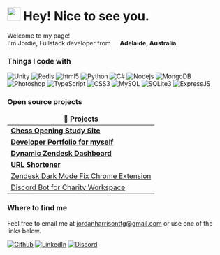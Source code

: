 <h1><img src="https://emojis.slackmojis.com/emojis/images/1531849430/4246/blob-sunglasses.gif?1531849430" width="30"/> Hey! Nice to see you.</h1>


<p>Welcome to my page! </br> I'm Jordie, Fullstack developer from <img src="https://cdn-icons-png.flaticon.com/512/197/197507.png" width="13"/> <b>Adelaide, Australia</b>.
<h3>Things I code with</h3>
<p>
  <img alt="Unity" src="https://img.shields.io/badge/Unity-100000?style=for-the-badge&logo=unity&logoColor=white" />
  <img alt="Redis" src="https://img.shields.io/badge/redis-%23DD0031.svg?&style=for-the-badge&logo=redis&logoColor=white" />
  <img alt="html5" src="https://img.shields.io/badge/HTML5-E34F26?style=for-the-badge&logo=html5&logoColor=white" />
  <img alt="Python" src="https://img.shields.io/badge/Python-FFD43B?style=for-the-badge&logo=python&logoColor=blue" />
  <img alt="C#" src="https://img.shields.io/badge/C%23-239120?style=for-the-badge&logo=csharp&logoColor=white" />
  <img alt="Nodejs" src="https://img.shields.io/badge/Node%20js-339933?style=for-the-badge&logo=nodedotjs&logoColor=white" />
  <img alt="MongoDB" src="https://img.shields.io/badge/MongoDB-4EA94B?style=for-the-badge&logo=mongodb&logoColor=white" />
  <img alt="Photoshop" src="https://img.shields.io/badge/Adobe%20Photoshop-31A8FF?style=for-the-badge&logo=Adobe%20Photoshop&logoColor=black" />
  <img alt="TypeScript" src="https://img.shields.io/badge/TypeScript-007ACC?style=for-the-badge&logo=typescript&logoColor=white" />
  <img alt="CSS3" src="https://img.shields.io/badge/CSS3-1572B6?style=for-the-badge&logo=css3&logoColor=white" />
  <img alt="MySQL" src="https://img.shields.io/badge/MySQL-005C84?style=for-the-badge&logo=mysql&logoColor=white" />
  <img alt="SQLite3" src="https://img.shields.io/badge/Sqlite-003B57?style=for-the-badge&logo=sqlite&logoColor=white" />
  <img alt="ExpressJS" src="https://img.shields.io/badge/Express%20js-000000?style=for-the-badge&logo=express&logoColor=white" />
  
</p>
<h3>Open source projects</h3>
<table>
  <thead align="center">
    <tr border: none;>
      <td><b>🎁 Projects</b></td>
    </tr>
  </thead>
  <tbody>
    <tr>
      <td><a href="https://github.com/JordieDH/ChessOpenings"><b>Chess Opening Study Site</b></a></td>
    </tr>
	  <tr>
      <td><a href="https://github.com/JordieDH/Portfolio"><b>Developer Portfolio for myself</b></a></td>
    </tr>
    <tr>
      <td><a href="https://github.com/JordieDH/WorldsmartDashboard"><b>Dynamic Zendesk Dashboard</b></a></td>
    </tr>
    <tr>
      <td><a href="https://github.com/JordieDH/URLShortener"><b>URL Shortener</b></a></td>
    </tr>
	<tr>
		<td><a href="https://github.com/jordiedh/BetterDarkModeForZendesk">Zendesk Dark Mode Fix Chrome Extension</a></td>
	</tr>
	<tr>
		<td><a href="https://github.com/jordiedh/CEFBot">Discord Bot for Charity Workspace</a></td>
	</tr>
  </tbody>
</table>

<h3>Where to find me</h3>
<p>Feel free to email me at <a href="mailto:jordanharrisonttg@gmail.com">jordanharrisonttg@gmail.com</a> or use one of the links below.</p>
<p><a href="https://github.com/jordiedh" target="_blank"><img alt="Github" src="https://img.shields.io/badge/GitHub-%2312100E.svg?&style=for-the-badge&logo=Github&logoColor=white" /></a> <a href="https://www.linkedin.com/in/jordan-d-harrison/" target="_blank"><img alt="LinkedIn" src="https://img.shields.io/badge/linkedin-%230077B5.svg?&style=for-the-badge&logo=linkedin&logoColor=white" /></a> <a href="https://discord.gg/HqqwnPSgKe"><img alt="Discord" src="https://img.shields.io/badge/Discord-7289DA?style=for-the-badge&logo=discord&logoColor=white" /></a>
</p>

